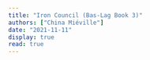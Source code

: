 ```yaml
---
title: "Iron Council (Bas-Lag Book 3)"
authors: ["China Miéville"]
date: "2021-11-11"
display: true
read: true
---
```


